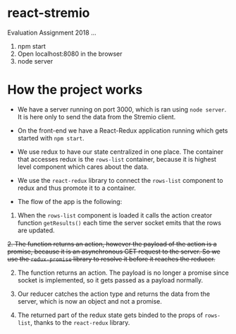 # react-stremio
Evaluation Assignment 2018
...
1. npm start
2. Open localhost:8080 in the browser
3. node server

# How the project works
* We have a server running on port 3000, which is ran using `node server`. It is here only to send the data from the Stremio client.

* On the front-end we have a React-Redux application running which gets started with `npm start`.

* We use redux to have our state centralized in one place. The container that accesses redux is the `rows-list` container, because it is highest level component which cares about the data.

* We use the `react-redux` library to connect the `rows-list` component to redux and thus promote it to a container.

*  The flow of the app is the following:
1. When the `rows-list` component is loaded it calls the action creator function `getResults()` each time the server socket emits that the rows are updated.

~~2. The function returns an action, however the payload of the action is a promise, because it is an asynchronous GET request to the server. So we use the `redux-promise` library to resolve it before it reaches the reducer.~~

2. The function returns an action. The payload is no longer a promise since socket is implemented, so it gets passed as a payload normally.

3. Our reducer catches the action type and returns the data from the server, which is now an object and not a promise.

4. The returned part of the redux state gets binded to the props of `rows-list`, thanks to the `react-redux` library.
